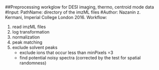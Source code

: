 ##Preprocessing workglow for DESI imaging, thermo, centroid mode data
#Input: PathName: directory of the imzML files
#Author: Nazanin z. Kermani, Imperial College London 2016.
Workflow:

1. read imzML files
2. log transformation
3. normalization
4. peak matching
5. exclude solvent peaks
   * exclude ions that occur less than minPixels =3
   * find potential noisy spectra (corrected by the test for spatial randomness) 
